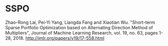 # SSPO
Zhao-Rong Lai, Pei-Yi Yang, Liangda Fang and Xiaotian Wu. "Short-term Sparse  Portfolio Optimization based on Alternating Direction Method of Multipliers",  Journal of Machine Learning Research, vol. 19, no. 63, pages 1-28, 2018. 
http://jmlr.org/papers/v19/17-558.html
